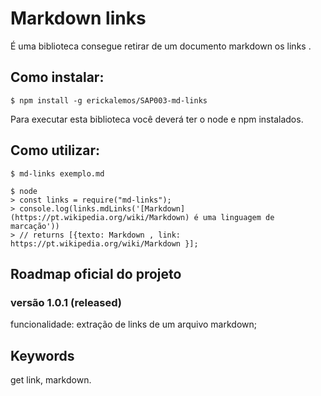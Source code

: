 # Markdown links

É uma biblioteca consegue retirar de um documento markdown os links .

## Como instalar:

```$ npm install -g erickalemos/SAP003-md-links```

Para executar esta biblioteca você deverá ter o node e npm instalados.

## Como utilizar:

```
$ md-links exemplo.md
```

```
$ node
> const links = require("md-links");
> console.log(links.mdLinks('[Markdown](https://pt.wikipedia.org/wiki/Markdown) é uma linguagem de marcação'))
> // returns [{texto: Markdown , link: https://pt.wikipedia.org/wiki/Markdown }];
```
## Roadmap oficial do projeto

### versão 1.0.1 (released)

funcionalidade: extração de links de um arquivo markdown;

## Keywords
get link, markdown.